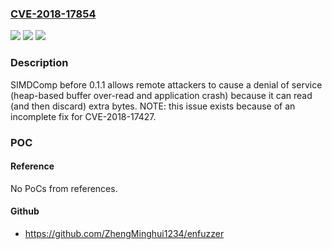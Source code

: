 ### [CVE-2018-17854](https://cve.mitre.org/cgi-bin/cvename.cgi?name=CVE-2018-17854)
![](https://img.shields.io/static/v1?label=Product&message=n%2Fa&color=blue)
![](https://img.shields.io/static/v1?label=Version&message=n%2Fa&color=blue)
![](https://img.shields.io/static/v1?label=Vulnerability&message=n%2Fa&color=brighgreen)

### Description

SIMDComp before 0.1.1 allows remote attackers to cause a denial of service (heap-based buffer over-read and application crash) because it can read (and then discard) extra bytes. NOTE: this issue exists because of an incomplete fix for CVE-2018-17427.

### POC

#### Reference
No PoCs from references.

#### Github
- https://github.com/ZhengMinghui1234/enfuzzer

